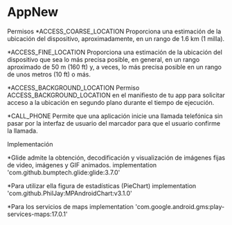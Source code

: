# AppNew


Permisos
*ACCESS_COARSE_LOCATION
Proporciona una estimación de la ubicación del dispositivo, aproximadamente, en un rango de 1.6 km (1 milla).
<uses-permission android:name="android.permission.ACCESS_FINE_LOCATION" />

*ACCESS_FINE_LOCATION
Proporciona una estimación de la ubicación del dispositivo que sea lo más precisa posible, en general, en un rango aproximado de 50 m (160 ft) y, a veces, lo más precisa posible en un rango de unos metros (10 ft) o más.
<uses-permission android:name="android.permission.ACCESS_COARSE_LOCATION" />

*ACCESS_BACKGROUND_LOCATION
Permiso ACCESS_BACKGROUND_LOCATION en el manifiesto de tu app para solicitar acceso a la ubicación en segundo plano durante el tiempo de ejecución.

*CALL_PHONE
Permite que una aplicación inicie una llamada telefónica sin pasar por la interfaz de usuario del marcador para que el usuario confirme la llamada.
<uses-permission android:name="android.permission.CALL_PHONE" />


Implementación

*Glide admite la obtención, decodificación y visualización de imágenes fijas de video, imágenes y GIF animados.
implementation 'com.github.bumptech.glide:glide:3.7.0'

*Para utilizar ella figura de estadísticas (PieChart)
implementation 'com.github.PhilJay:MPAndroidChart:v3.1.0'

*Para los servicios de maps 
implementation 'com.google.android.gms:play-services-maps:17.0.1'

